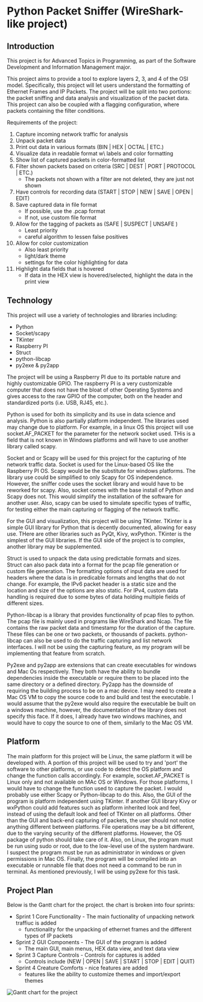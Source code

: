 # Python Packet Sniffer (WireShark-like project)


## Introduction

This project is for Advanced Topics in Programming, as part of the Software Development and Information Management major. 

This project aims to provide a tool to explore layers 2, 3, and 4 of the OSI model. Specifically, this project will let users understand the formatting of Ethernet Frames and IP Packets. The project will be split into two portions: the packet sniffing and data analysis and visualization of the packet data. This project can also be coupled with a flagging configuration, where packets containing the filter conditions. 

Requirements of the project:
 1. Capture incoming network traffic for analysis
 2. Unpack packet data 
 3. Print out data in various formats (BIN | HEX | OCTAL | ETC.)
 4. Visualize data in readable format w\ labels and color formatting
 5. Show list of captured packets in color-formatted list
 6. Filter shown packets based on criteria (SRC | DEST | PORT | PROTOCOL | ETC.)
     - The packets not shown with a filter are not deleted, they are just not shown
 7. Have controls for recording data (START | STOP | NEW | SAVE | OPEN | EDIT)
 8. Save captured data in file format
     - If possible, use the .pcap format
     - If not, use custom file format
 9. Allow for the tagging of packets as (SAFE | SUSPECT | UNSAFE )
     - Least priority
     - careful algorithm to lessen false positives
 10. Allow for color customization
     - Also least priority
     - light/dark theme
     - settings for the color highlighting for data
 11. Highlight data fields that is hovered
     - If data in the HEX view is hovered/selected, highlight the data in the print view


## Technology

This project will use a variety of technologies and libraries including:
 - Python
 - Socket/scapy
 - TKinter
 - Raspberry PI
 - Struct
 - python-libcap
 - py2exe & py2app

The project will be using a Raspberry PI due to its portable nature and highly customizable GPIO. The raspberry PI is a very customizable computer that does not have the bloat of other Operating Systems and gives access to the raw GPIO of the computer, both on the header and standardized ports (i.e. USB, RJ45, etc.).

Python is used for both its simplicity and its use in data science and analysis. Python is also partially platform independent. The libraries used may change due to platform. For example, in a linux OS this project will use socket.AF_PACKET for the parameter for the network socket used. THis is a field that is not known in Windows platforms and will have to use another library called scapy. 

Socket and or Scapy will be used for this project for the capturing of hte network traffic data. Socket is used for the Linux-based OS like the Raspberry PI OS. Scapy would be the substitute for windows platforms. The library use could be simplified to only Scapy for OS independence. However, the sniffer code uses the socket library and would have to be reworked for scapy. Also, socket comes with the base install of Python and Scapy does not. This would simplify the installation of the software for another user. Also, scapy can be used to simulate specific types of traffic, for testing either the main capturing or flagging of the network traffic. 

For the GUI and visualization, this project will be using TKinter. TKinter is a simple GUI library for Python that is decently documented, allowing for easy use. THere are other libraries such as PyQt, Kivy, wxPython. TKinter is the simplest of the GUI libraries. If the GUI side of the project is to complex, another library may be supplemented.

Struct is used to unpack the data using predictable formats and sizes. Struct can also pack data into a format for the pcap file generation or custom file generation. The formatting options of input data are used for headers where the data is in predicable formats and lengths that do not change. For example, the IPv6 packet header is a static size and the location and size of the options are also static. For IPv4, custom data handling is required due to some bytes of data holding multiple fields of different sizes.

Python-libcap is a library that provides functionality of pcap files to python. The pcap file is mainly used in programs like WireShark and Ncap. The file contains the raw packet data and timestamp for the duration of the capture. These files can be one or two packets, or thousands of packets. python-libcap can also be used to do the traffic capturing and list network interfaces. I will not be using the capturing feature, as my program will be implementing that feature from scratch.

Py2exe and py2app are extensions that can create executables for windows and Mac Os respectively. They both have the ability to bundle dependencies inside the executable or require them to be placed into the same directory or a defined directory. Py2app has the downside of requiring the building process to be on a mac device. I may need to create a Mac OS VM to copy the source code to and build and test the executable. I would assume that the py2exe would also require the executable be built on a windows machine, however, the documentation of the library does not specify this face. If it does, I already have two windows machines, and would have to copy the source to one of them, similarly to the Mac OS VM.


## Platform

The main platform for this project will be Linux, the same platform it will be developed with. A portion of this project will be used to try and 'port' the software to other platforms, or use code to detect the OS platform and change the function calls accordingly. For example, socket.AF_PACKET is Linux only and not available on MAc OS or Windows. For those platforms, I would have to change the function used to capture the packet. I would probably use either Scapy or Python-libcap to do this. Also, the GUI of the program is platform independent using TKinter. If another GUI library Kivy or wxPython could add features such as platform inherited look and feel, instead of using the default look and feel of TKinter on all platforms. Other than the GUI and back-end capturing of packets, the user should not notice anything different between platforms. File operations may be a bit different, due to the varying security of the different platforms. However, the OS package of python should take care of it. Also, on Linux, the program must be run using sudo or root, due to the low-level use of the system hardware. I suspect the program must be run as administrator in windows or given permissions in Mac OS. Finally, the program will be compiled into an executable or runnable file that does not need a command to be run in terminal. As mentioned previously, I will be using py2exe for this task.


## Project Plan

Below is the Gantt chart for the project. the chart is broken into four sprints:
 - Sprint 1 Core Functionality - The main fuctionality of unpacking network traffiuc is added
     - functionality for the unpacking of ethernet frames and the different types of IP packets
 - Sprint 2 GUI Components - The GUI of the program is added
     - The main GUI, main menus, HEX data view, and text data view
 - Sprint 3 Capture Controls - Controls for captures is added
     - Controls include (NEW | OPEN | SAVE | START | STOP | EDIT | QUIT)
 - Sprint 4 Creature Comforts - nice features are added
     - features like the ability to customize themes and import/export themes

![Gantt chart for the project](https://github.com/Zack-Fleming/python_sniffer_and_Firewall/blob/master/gantt-chart.png)
